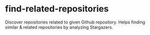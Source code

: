 # find-related-repositories
Discover repositories related to given Github repository. Helps finding similar &amp; related repositories by analyzing Stargazers.  
